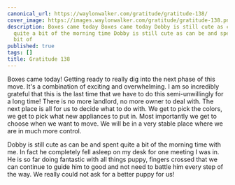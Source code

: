 ```yaml
---
canonical_url: https://waylonwalker.com/gratitude/gratitude-138/
cover_image: https://images.waylonwalker.com/gratitude/gratitude-138.png
description: Boxes came today Boxes came today Dobby is still cute as can be and spent
  quite a bit of the morning time Dobby is still cute as can be and spent quite a
  bit of
published: true
tags: []
title: Gratitude 138
---
```


Boxes came today!  Getting ready to really dig into the next phase of this move.  It's a combination of exciting and overwhelming.  I am so incredibly grateful that this is the last time that we have to do this semi-unwillingly for a long time!  There is no more landlord, no more owner to deal with.  The next place is all for us to decide what to do with.  We get to pick the colors, we get to pick what new appliances to put in.  Most importantly we get to choose when we want to move.  We will be in a very stable place where we are in much more control.

Dobby is still cute as can be and spent quite a bit of the morning time with me.  In fact he completely fell asleep on my desk for one meeting I was in.  He is so far doing fantastic with all things puppy, fingers crossed that we can continue to guide him to good and not need to battle him every step of the way.  We really could not ask for a better puppy for us!
